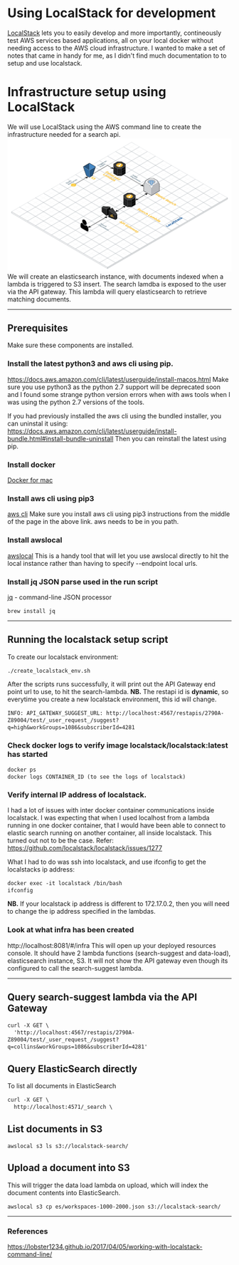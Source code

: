 # Using LocalStack for development
[LocalStack](https://github.com/localstack/localstack) lets you to easily develop and more importantly, contineously test AWS services based applications, all on your local docker without needing access to the AWS cloud infrastructure.  I wanted to make a set of notes that came in handy for me, as I didn't find much documentation to to setup and use localstack.

# Infrastructure setup using LocalStack
We will use LocalStack using the AWS command line to create the infrastructure needed for a search api.  
![LocalStack search architecture](/images/LocalStackSearch.png)
We will create an elasticsearch instance, with documents indexed when a lambda is triggered to S3 insert.  The search lamdba is exposed to the user via the API gateway.  This lambda will query elasticsearch to retrieve matching documents.

---

## Prerequisites
Make sure these components are installed.

### Install the latest python3 and aws cli using pip. 
https://docs.aws.amazon.com/cli/latest/userguide/install-macos.html
Make sure you use python3 as the python 2.7 support will be deprecated soon and I found some strange python version errors when with aws tools when I was using the python 2.7 versions of the tools.

If you had previously installed the aws cli using the bundled installer, you can uninstal it using:
https://docs.aws.amazon.com/cli/latest/userguide/install-bundle.html#install-bundle-uninstall
Then you can reinstall the latest using pip.

### Install docker
[Docker for mac](https://docs.docker.com/docker-for-mac/install/)

### Install aws cli using pip3
[aws cli](https://docs.aws.amazon.com/cli/latest/userguide/install-macos.html)
Make sure you install aws cli using pip3 instructions from the middle of the page in the above link.
aws needs to be in you path.

### Install awslocal
[awslocal](https://github.com/localstack/awscli-local)
This is a handy tool that will let you use awslocal directly to hit the local instance rather than having to specify --endpoint local urls.

### Install jq JSON parse used in the run script 
[jq](https://stedolan.github.io/jq/) - command-line JSON processor
```
brew install jq
```

---


## Running the localstack setup script
To create our localstack environment:
```
./create_localstack_env.sh
```
After the scripts runs successfully, it will print out the API Gateway end point url to use, to hit the search-lambda.
**NB.** The restapi id is **dynamic**, so everytime you create a new localstack environment, this id will change.
```
INFO: API_GATEWAY_SUGGEST_URL: http://localhost:4567/restapis/2790A-Z89004/test/_user_request_/suggest?q=high&workGroups=1086&subscriberId=4281
```

### Check docker logs to verify image localstack/localstack:latest has started
```
docker ps
docker logs CONTAINER_ID (to see the logs of localstack)
```

### Verify internal IP address of localstack.
I had a lot of issues with inter docker container communications inside localstack.  I was expecting that when I used localhost from a lambda running in one docker container, that I would have been able to connect to elastic search running on another container, all inside localstack. This turned out not to be the case.  Refer: https://github.com/localstack/localstack/issues/1277

What I had to do was ssh into localstack, and use ifconfig to get the localstacks ip address:
```
docker exec -it localstack /bin/bash
ifconfig
```
**NB.** If your localstack ip address is different to 172.17.0.2, then you will need to change the ip address specified in the lambdas.


### Look at what infra has been created
http://localhost:8081/#/infra
This will open up your deployed resources console.  It should have 2 lambda functions (search-suggest and data-load), elasticsearch instance, S3.  It will not show the API gateway even though its configured to call the search-suggest lambda. 

---

## Query search-suggest lambda via the API Gateway
```
curl -X GET \
  'http://localhost:4567/restapis/2790A-Z89004/test/_user_request_/suggest?q=collins&workGroups=1086&subscriberId=4281' 
```

## Query ElasticSearch directly
To list all documents in ElasticSearch
```
curl -X GET \
  http://localhost:4571/_search \
```

## List documents in S3
```
awslocal s3 ls s3://localstack-search/
```

## Upload a document into S3
This will trigger the data load lambda on upload, which will index the document contents into ElasticSearch.
```
awslocal s3 cp es/workspaces-1000-2000.json s3://localstack-search/
```

---

### References
https://lobster1234.github.io/2017/04/05/working-with-localstack-command-line/


